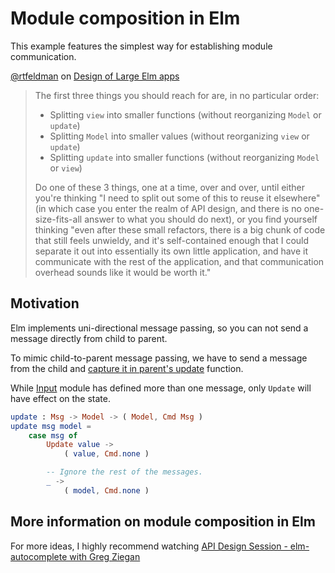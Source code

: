 # Module composition in Elm

This example features the simplest way for establishing module communication.

[@rtfeldman](https://github.com/rtfeldman/) on [Design of Large Elm apps](https://groups.google.com/forum/#!msg/elm-discuss/_cfOu88oCx4/6tVXN2TGAgAJ)

> The first three things you should reach for are, in no particular order:
> - Splitting `view` into smaller functions (without reorganizing `Model` or `update`)
> - Splitting `Model` into smaller values (without reorganizing `view` or `update`)
> - Splitting `update` into smaller functions (without reorganizing `Model` or `view`)
>
> Do one of these 3 things, one at a time, over and over, until either you're thinking "I need to split out some of this to reuse it elsewhere" (in which case you enter the realm of API design, and there is no one-size-fits-all answer to what you should do next), or you find yourself thinking "even after these small refactors, there is a big chunk of code that still feels unwieldy, and it's self-contained enough that I could separate it out into essentially its own little application, and have it communicate with the rest of the application, and that communication overhead sounds like it would be worth it."

## Motivation

Elm implements uni-directional message passing,
so you can not send a message directly from child to parent.

To mimic child-to-parent message passing, we have to send a message from the
child and [capture it in parent's update](Main.elm#L61) function.

While [Input](Input.elm#L21) module has defined more than one message, only `Update`
will have effect on the state.

```elm
update : Msg -> Model -> ( Model, Cmd Msg )
update msg model =
    case msg of
        Update value ->
            ( value, Cmd.none )

        -- Ignore the rest of the messages.
        _ ->
            ( model, Cmd.none )
```

## More information on module composition in Elm

For more ideas, I highly recommend watching [API Design Session - elm-autocomplete with Greg Ziegan](https://www.youtube.com/watch?v=KSuCYUqY058)
